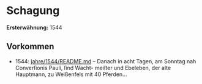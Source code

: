 # Schagung

**Ersterwähnung:** 1544

## Vorkommen
- 1544: [jahre/1544/README.md](../jahre/1544/README.md) – Danach in acht
Tagen, am Sonntag nah Converſionis Pauli, ſind Wacht-
meiſter und Ebeleben, der alte Hauptmann, zu Weißenfels
mit 40 Pferden...

